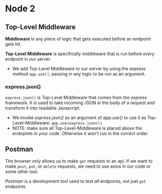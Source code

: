 # Node 2

## Top-Level Middleware

**Middleware** is any piece of logic that gets executed before an endpoint gets hit.

**Top-Level Middleware** is specifically middleware that is run before _every_ endpoint in our server.
  * We add Top-Level Middleware to our server by using the express method `app.use()`, passing in any logic to be run as an argument.

### express.json()

`express.json()` is Top-Level Middleware that comes from the _express_ framework. It is used to take incoming JSON in the body of a request and transform it into readable Javascript.
  * We invoke _express.json()_ as an argument of _app.use()_ to use it as Top-Level-Middleware: `app.use(express.json())`
  * NOTE: make sure all Top-Level-Middleware is placed above the endopints in your code. Otherwise it won't run in the correct order.

## Postman

The browser only allows us to make `get` requests to an api. If we want to make `post`, `put`, or `delete` requests, we need to use axios in our code or some other tool.

*Postman* is a development tool used to test _all_ endpoints, not just `get` endpoints.